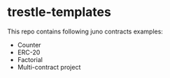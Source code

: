 # trestle-templates

This repo contains following juno contracts examples:
- Counter
- ERC-20
- Factorial
- Multi-contract project